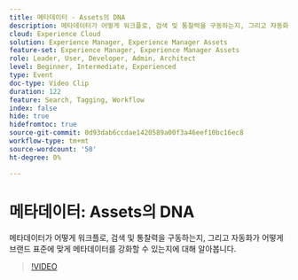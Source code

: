 ```yaml
---
title: 메타데이터 - Assets의 DNA
description: 메타데이터가 어떻게 워크플로, 검색 및 통찰력을 구동하는지, 그리고 자동화가 어떻게 브랜드 표준에 맞게 메타데이터를 강화할 수 있는지에 대해 알아봅니다.
cloud: Experience Cloud
solution: Experience Manager, Experience Manager Assets
feature-set: Experience Manager, Experience Manager Assets
role: Leader, User, Developer, Admin, Architect
level: Beginner, Intermediate, Experienced
type: Event
doc-type: Video Clip
duration: 122
feature: Search, Tagging, Workflow
index: false
hide: true
hidefromtoc: true
source-git-commit: 0d93dab6ccdae1420589a00f3a46eef10bc16ec8
workflow-type: tm+mt
source-wordcount: '50'
ht-degree: 0%

---
```



# 메타데이터: Assets의 DNA

메타데이터가 어떻게 워크플로, 검색 및 통찰력을 구동하는지, 그리고 자동화가 어떻게 브랜드 표준에 맞게 메타데이터를 강화할 수 있는지에 대해 알아봅니다.

>[!VIDEO](https://video.tv.adobe.com/v/3461972/?learn=on&enablevpops&captions=kor)

